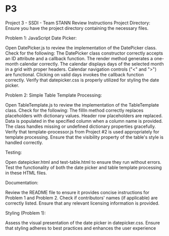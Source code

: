 # P3
Project 3 - SSDI - Team STANN
Review Instructions
Project Directory: Ensure you have the project directory containing the necessary files.

Problem 1: JavaScript Date Picker:

Open DatePicker.js to review the implementation of the DatePicker class.
Check for the following:
The DatePicker class constructor correctly accepts an ID attribute and a callback function.
The render method generates a one-month calendar correctly.
The calendar displays days of the selected month in a grid with proper headers.
Calendar navigation controls ("<" and ">") are functional.
Clicking on valid days invokes the callback function correctly.
Verify that datepicker.css is properly utilized for styling the date picker.



Problem 2: Simple Table Template Processing:

Open TableTemplate.js to review the implementation of the TableTemplate class.
Check for the following:
The fillIn method correctly replaces placeholders with dictionary values.
Header row placeholders are replaced.
Data is populated in the specified column when a column name is provided.
The class handles missing or undefined dictionary properties gracefully.
Verify that template-processor.js from Project #2 is used appropriately for template processing.
Ensure that the visibility property of the table's style is handled correctly.

Testing:

Open datepicker.html and test-table.html to ensure they run without errors.
Test the functionality of both the date picker and table template processing in these HTML files.


Documentation:

Review the README file to ensure it provides concise instructions for Problem 1 and Problem 2.
Check if contributors' names (if applicable) are correctly listed.
Ensure that any relevant licensing information is provided.


Styling (Problem 1):

Assess the visual presentation of the date picker in datepicker.css.
Ensure that styling adheres to best practices and enhances the user experience
